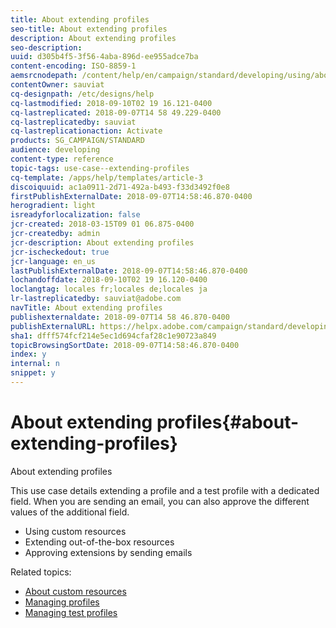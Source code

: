 ```yaml
---
title: About extending profiles
seo-title: About extending profiles
description: About extending profiles
seo-description: 
uuid: d305b4f5-3f56-4aba-896d-ee955adce7ba
content-encoding: ISO-8859-1
aemsrcnodepath: /content/help/en/campaign/standard/developing/using/about-extending-profiles
contentOwner: sauviat
cq-designpath: /etc/designs/help
cq-lastmodified: 2018-09-10T02 19 16.121-0400
cq-lastreplicated: 2018-09-07T14 58 49.229-0400
cq-lastreplicatedby: sauviat
cq-lastreplicationaction: Activate
products: SG_CAMPAIGN/STANDARD
audience: developing
content-type: reference
topic-tags: use-case--extending-profiles
cq-template: /apps/help/templates/article-3
discoiquuid: ac1a0911-2d71-492a-b493-f33d3492f0e8
firstPublishExternalDate: 2018-09-07T14:58:46.870-0400
herogradient: light
isreadyforlocalization: false
jcr-created: 2018-03-15T09 01 06.875-0400
jcr-createdby: admin
jcr-description: About extending profiles
jcr-ischeckedout: true
jcr-language: en_us
lastPublishExternalDate: 2018-09-07T14:58:46.870-0400
lochandoffdate: 2018-09-10T02 19 16.120-0400
loclangtag: locales fr;locales de;locales ja
lr-lastreplicatedby: sauviat@adobe.com
navTitle: About extending profiles
publishexternaldate: 2018-09-07T14 58 46.870-0400
publishExternalURL: https://helpx.adobe.com/campaign/standard/developing/using/about-extending-profiles.html
sha1: dfff574fcf214e5ec1d694cfaf28c1e90723a849
topicBrowsingSortDate: 2018-09-07T14:58:46.870-0400
index: y
internal: n
snippet: y
---
```


# About extending profiles{#about-extending-profiles}

About extending profiles

This use case details extending a profile and a test profile with a dedicated field. When you are sending an email, you can also approve the different values of the additional field.

* Using custom resources
* Extending out-of-the-box resources
* Approving extensions by sending emails

Related topics:

* [About custom resources](../../developing/using/data-model-concepts.md)
* [Managing profiles](../../audiences/using/about-profiles.md)
* [Managing test profiles](../../sending/using/managing-test-profiles-and-sending-proofs.md#managing-test-profiles)

